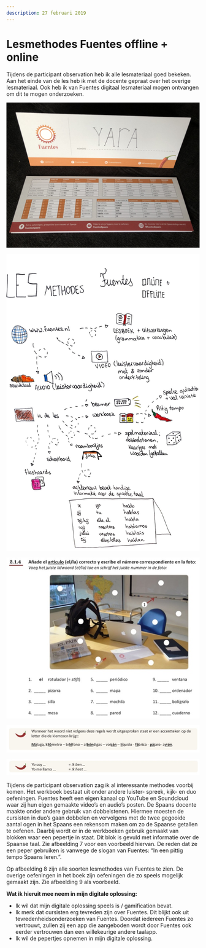 ```yaml
---
description: 27 februari 2019
---
```


# Lesmethodes Fuentes offline + online

Tijdens de participant observation heb ik alle lesmateriaal goed bekeken. Aan het einde van de les heb ik met de docente gepraat over het overige lesmateriaal. Ook heb ik van Fuentes digitaal lesmateriaal mogen ontvangen om dit te mogen onderzoeken.

![](../../.gitbook/assets/img_0875.jpg)

![](../../.gitbook/assets/scan-7-may-2019-5-1%20%281%29.jpg)

![Voorbeeld van een speelse opdracht uit het werkboek van Fuentes](../../.gitbook/assets/schermafbeelding-2019-05-04-om-17.27.26.jpg)

![Voorbeeld 1 van een pepertje](../../.gitbook/assets/schermafbeelding-2019-05-05-om-11.10.32.jpg)

![Voorbeeld 2 van een pepertje](../../.gitbook/assets/schermafbeelding-2019-05-04-om-17.21.54.jpg)

  
Tijdens de participant observation zag ik al interessante methodes voorbij komen. Het werkboek bestaat uit onder andere luister- spreek, kijk- en duo oefeningen. Fuentes heeft een eigen kanaal op YouTube en Soundcloud waar zij hun eigen gemaakte video’s en audio’s posten. De Spaans docente maakte onder andere gebruik van dobbelstenen. Hiermee moesten de cursisten in duo’s gaan dobbelen en vervolgens met de twee gegooide aantal ogen in het Spaans een rekensom maken om zo de Spaanse getallen te oefenen. Daarbij wordt er in de werkboeken gebruik gemaakt van blokken waar een pepertje in staat. Dit blok is gevuld met informatie over de Spaanse taal. Zie afbeelding 7 voor een voorbeeld hiervan. De reden dat ze een peper gebruiken is vanwege de slogan van Fuentes: “In een pittig tempo Spaans leren.”.

Op afbeelding 8 zijn alle soorten lesmethodes van Fuentes te zien. De overige oefeningen in het boek zijn oefeningen die zo speels mogelijk gemaakt zijn. Zie afbeelding 9 als voorbeeld.

**Wat ik hieruit mee neem in mijn digitale oplossing:**

*  Ik wil dat mijn digitale oplossing speels is / gamification bevat.
* Ik merk dat cursisten erg tevreden zijn over Fuentes. Dit blijkt ook uit tevredenheidsonderzoeken van Fuentes. Doordat iedereen Fuentes zo vertrouwt, zullen zij een app die aangeboden wordt door Fuentes ook eerder vertrouwen dan een willekeurige andere taalapp.
* Ik wil de pepertjes opnemen in mijn digitale oplossing.


